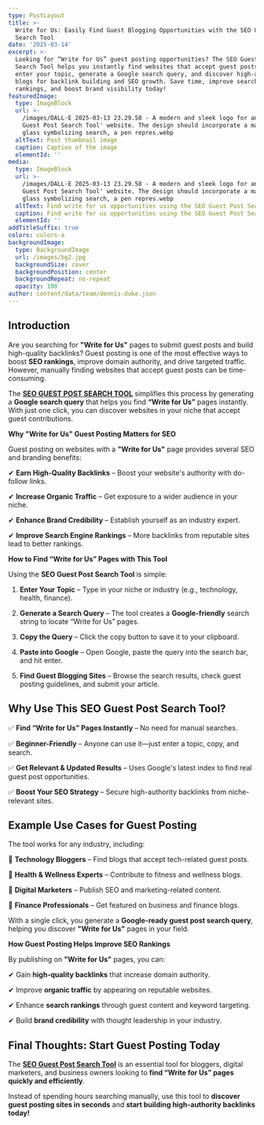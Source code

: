 ```yaml
---
type: PostLayout
title: >-
  Write for Us: Easily Find Guest Blogging Opportunities with the SEO Guest Post
  Search Tool
date: '2025-03-14'
excerpt: >-
  Looking for “Write for Us” guest posting opportunities? The SEO Guest Post
  Search Tool helps you instantly find websites that accept guest posts. Simply
  enter your topic, generate a Google search query, and discover high-authority
  blogs for backlink building and SEO growth. Save time, improve search
  rankings, and boost brand visibility today!
featuredImage:
  type: ImageBlock
  url: >-
    /images/DALL·E 2025-03-13 23.29.58 - A modern and sleek logo for an 'SEO
    Guest Post Search Tool' website. The design should incorporate a magnifying
    glass symbolizing search, a pen repres.webp
  altText: Post thumbnail image
  caption: Caption of the image
  elementId: ''
media:
  type: ImageBlock
  url: >-
    /images/DALL·E 2025-03-13 23.29.58 - A modern and sleek logo for an 'SEO
    Guest Post Search Tool' website. The design should incorporate a magnifying
    glass symbolizing search, a pen repres.webp
  altText: Find write for us opportunities using the SEO Guest Post Search Tool
  caption: Find write for us opportunities using the SEO Guest Post Search Tool
  elementId: ''
addTitleSuffix: true
colors: colors-a
backgroundImage:
  type: BackgroundImage
  url: /images/bg2.jpg
  backgroundSize: cover
  backgroundPosition: center
  backgroundRepeat: no-repeat
  opacity: 100
author: content/data/team/dennis-duke.json
---
```

## **Introduction**

Are you searching for **"Write for Us"** pages to submit guest posts and build high-quality backlinks? Guest posting is one of the most effective ways to boost **SEO rankings**, improve domain authority, and drive targeted traffic. However, manually finding websites that accept guest posts can be time-consuming.



The [**SEO GUEST POST SEARCH TOOL**](https://dennis8175.wixstudio.com/guest-post-search) simplifies this process by generating a **Google search query** that helps you find **“Write for Us”** pages instantly. With just one click, you can discover websites in your niche that accept guest contributions.

**Why "Write for Us" Guest Posting Matters for SEO**

Guest posting on websites with a **"Write for Us"** page provides several SEO and branding benefits:

✔ **Earn High-Quality Backlinks** – Boost your website's authority with do-follow links.

✔ **Increase Organic Traffic** – Get exposure to a wider audience in your niche.

✔ **Enhance Brand Credibility** – Establish yourself as an industry expert.

✔ **Improve Search Engine Rankings** – More backlinks from reputable sites lead to better rankings.


**How to Find “Write for Us” Pages with This Tool**

Using the **SEO Guest Post Search Tool** is simple:

1.  **Enter Your Topic** – Type in your niche or industry (e.g., technology, health, finance).

2.  **Generate a Search Query** – The tool creates a **Google-friendly** search string to locate “Write for Us” pages.

3.  **Copy the Query** – Click the copy button to save it to your clipboard.

4.  **Paste into Google** – Open Google, paste the query into the search bar, and hit enter.

5.  **Find Guest Blogging Sites** – Browse the search results, check guest posting guidelines, and submit your article.

## **Why Use This SEO Guest Post Search Tool?**

✅ **Find “Write for Us” Pages Instantly** – No need for manual searches.

✅ **Beginner-Friendly** – Anyone can use it—just enter a topic, copy, and search.

✅ **Get Relevant & Updated Results** – Uses Google's latest index to find real guest post opportunities.

✅ **Boost Your SEO Strategy** – Secure high-authority backlinks from niche-relevant sites.

## **Example Use Cases for Guest Posting**

The tool works for any industry, including:

🔹 **Technology Bloggers** – Find blogs that accept tech-related guest posts.

🔹 **Health & Wellness Experts** – Contribute to fitness and wellness blogs.

🔹 **Digital Marketers** – Publish SEO and marketing-related content.

🔹 **Finance Professionals** – Get featured on business and finance blogs.

With a single click, you generate a **Google-ready guest post search query**, helping you discover **"Write for Us"** pages in your field.


**How Guest Posting Helps Improve SEO Rankings**

By publishing on **"Write for Us"** pages, you can:

✔ Gain **high-quality backlinks** that increase domain authority.

✔ Improve **organic traffic** by appearing on reputable websites.

✔ Enhance **search rankings** through guest content and keyword targeting.

✔ Build **brand credibility** with thought leadership in your industry.


**Final Thoughts: Start Guest Posting Today**
---------------------------------------------

The [**SEO Guest Post Search Tool**](https://dennis8175.wixstudio.com/guest-post-search) is an essential tool for bloggers, digital marketers, and business owners looking to **find “Write for Us” pages quickly and efficiently**.

Instead of spending hours searching manually, use this tool to **discover guest posting sites in seconds** and **start building high-authority backlinks today!**














